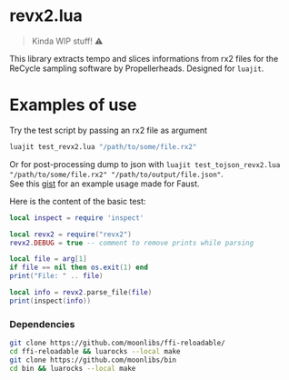revx2.lua
===========
> Kinda WIP stuff! :warning:

This library extracts tempo and slices informations from rx2 files for the ReCycle sampling software by Propellerheads. Designed for `luajit`.

Examples of use
===============

Try the test script by passing an rx2 file as argument

```bash
luajit test_revx2.lua "/path/to/some/file.rx2" 
```

Or for post-processing dump to json with `luajit test_tojson_revx2.lua "/path/to/some/file.rx2" "/path/to/output/file.json"`.  
See this [gist](https://gist.github.com/Simon-L/af09988043775b90c2fc1dba6b937c33) for an example usage made for Faust.

Here is the content of the basic test:
```lua
local inspect = require 'inspect'

local revx2 = require("revx2")
revx2.DEBUG = true -- comment to remove prints while parsing

local file = arg[1]
if file == nil then os.exit(1) end
print("File: " .. file)

local info = revx2.parse_file(file)
print(inspect(info))
```


### Dependencies

```bash
git clone https://github.com/moonlibs/ffi-reloadable/
cd ffi-reloadable && luarocks --local make
git clone https://github.com/moonlibs/bin
cd bin && luarocks --local make
```
